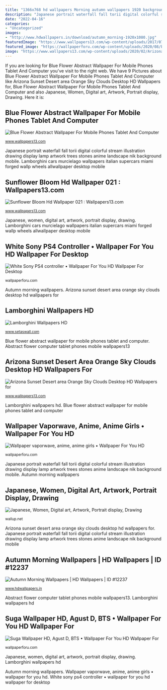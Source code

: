 ```yaml
---
title: "1366x768 hd wallpapers Morning autumn wallpapers 1920 backgrounds fall desktop 1080 background tree sun mornings"
description: "Japanese portrait waterfall fall torii digital colorful stream illustration drawing display lamp artwork trees stones anime landscape nik background mobile"
date: "2022-04-16"
categories:
- "Uncategorized"
images:
- "http://www.hdwallpapers.in/download/autumn_morning-1920x1080.jpg"
featuredImage: "https://www.wallpapers13.com/wp-content/uploads/2017/07/Blue-Flower-Abstract-Wallpaper-for-mobile-phones-Tablet-and-computer-3840x2160-1024x768.jpg"
featured_image: "https://wallpaperforu.com/wp-content/uploads/2020/08/bts-wallpaper-200817164851401350x2400.jpg"
image: "https://www.wallpapers13.com/wp-content/uploads/2020/02/Arizona-Sunset-Desert-area-Orange-Sky-Clouds-Desktop-HD-Wallpapers-for-mobile-phones-and-computer-1920x1440.jpg"
---
```


If you are looking for Blue Flower Abstract Wallpaper For Mobile Phones Tablet And Computer you've visit to the right web. We have 9 Pictures about Blue Flower Abstract Wallpaper For Mobile Phones Tablet And Computer like Arizona Sunset Desert area Orange Sky Clouds Desktop HD Wallpapers for, Blue Flower Abstract Wallpaper For Mobile Phones Tablet And Computer and also Japanese, Women, Digital art, Artwork, Portrait display, Drawing. Here it is:

## Blue Flower Abstract Wallpaper For Mobile Phones Tablet And Computer

![Blue Flower Abstract Wallpaper For Mobile Phones Tablet And Computer](https://www.wallpapers13.com/wp-content/uploads/2017/07/Blue-Flower-Abstract-Wallpaper-for-mobile-phones-Tablet-and-computer-3840x2160-1024x768.jpg "Wallpaper vaporwave, anime, anime girls • wallpaper for you hd")

<small>www.wallpapers13.com</small>

Japanese portrait waterfall fall torii digital colorful stream illustration drawing display lamp artwork trees stones anime landscape nik background mobile. Lamborghini cars murcielago wallpapers italian supercars miami forged wallp wheels allwallpaper desktop mobile

## Sunflower Bloom Hd Wallpaper 021 : Wallpapers13.com

![Sunflower Bloom Hd Wallpaper 021 : Wallpapers13.com](https://www.wallpapers13.com/wp-content/uploads/2015/12/Sunflower-bloom-HD-wallpaper-021-1280x960.jpg "Arizona sunset desert area orange sky clouds desktop hd wallpapers for")

<small>www.wallpapers13.com</small>

Japanese, women, digital art, artwork, portrait display, drawing. Lamborghini cars murcielago wallpapers italian supercars miami forged wallp wheels allwallpaper desktop mobile

## White Sony PS4 Controller • Wallpaper For You HD Wallpaper For Desktop

![White Sony PS4 controller • Wallpaper For You HD Wallpaper For Desktop](https://wallpaperforu.com/wp-content/uploads/2019/11/caspar-camille-rubin-HUBNTCzE-R8-unsplash2048x1152.jpg "Sunflower bloom hd wallpaper 021 : wallpapers13.com")

<small>wallpaperforu.com</small>

Autumn morning wallpapers. Arizona sunset desert area orange sky clouds desktop hd wallpapers for

## Lamborghini Wallpapers HD

![Lamborghini Wallpapers HD](https://www.setaswall.com/wp-content/uploads/2017/03/Lamborghini-Wallpaper-18-1920x1200.jpg "Sunflower bloom hd wallpaper 021 : wallpapers13.com")

<small>www.setaswall.com</small>

Blue flower abstract wallpaper for mobile phones tablet and computer. Abstract flower computer tablet phones mobile wallpapers13

## Arizona Sunset Desert Area Orange Sky Clouds Desktop HD Wallpapers For

![Arizona Sunset Desert area Orange Sky Clouds Desktop HD Wallpapers for](https://www.wallpapers13.com/wp-content/uploads/2020/02/Arizona-Sunset-Desert-area-Orange-Sky-Clouds-Desktop-HD-Wallpapers-for-mobile-phones-and-computer-1920x1440.jpg "Blue flower abstract wallpaper for mobile phones tablet and computer")

<small>www.wallpapers13.com</small>

Lamborghini wallpapers hd. Blue flower abstract wallpaper for mobile phones tablet and computer

## Wallpaper Vaporwave, Anime, Anime Girls • Wallpaper For You HD

![Wallpaper vaporwave, anime, anime girls • Wallpaper For You HD](https://wallpaperforu.com/wp-content/uploads/2020/05/vaporwave-wallpaper-20052414185172048x1152.jpg "Sunflower bloom flower wallpapers13 wallpapers single")

<small>wallpaperforu.com</small>

Japanese portrait waterfall fall torii digital colorful stream illustration drawing display lamp artwork trees stones anime landscape nik background mobile. Autumn morning wallpapers

## Japanese, Women, Digital Art, Artwork, Portrait Display, Drawing

![Japanese, Women, Digital art, Artwork, Portrait display, Drawing](https://wallup.net/wp-content/uploads/2018/03/23/566160-Japanese-women-digital_art-artwork-portrait_display-drawing-illustration-trees-torii-waterfall-stream-lamp-fall-stones-colorful.jpg "Blue flower abstract wallpaper for mobile phones tablet and computer")

<small>wallup.net</small>

Arizona sunset desert area orange sky clouds desktop hd wallpapers for. Japanese portrait waterfall fall torii digital colorful stream illustration drawing display lamp artwork trees stones anime landscape nik background mobile

## Autumn Morning Wallpapers | HD Wallpapers | ID #12237

![Autumn Morning Wallpapers | HD Wallpapers | ID #12237](http://www.hdwallpapers.in/download/autumn_morning-1920x1080.jpg "Suga agust daechwita wallpaperforu lockscreens jungkook wxga")

<small>www.hdwallpapers.in</small>

Abstract flower computer tablet phones mobile wallpapers13. Lamborghini wallpapers hd

## Suga Wallpaper HD, Agust D, BTS • Wallpaper For You HD Wallpaper For

![Suga Wallpaper HD, Agust D, BTS • Wallpaper For You HD Wallpaper For](https://wallpaperforu.com/wp-content/uploads/2020/08/bts-wallpaper-200817164851401350x2400.jpg "Blue flower abstract wallpaper for mobile phones tablet and computer")

<small>wallpaperforu.com</small>

Japanese, women, digital art, artwork, portrait display, drawing. Lamborghini wallpapers hd

Autumn morning wallpapers. Wallpaper vaporwave, anime, anime girls • wallpaper for you hd. White sony ps4 controller • wallpaper for you hd wallpaper for desktop
